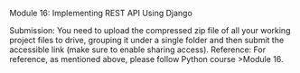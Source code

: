 Module 16: Implementing REST API Using Django

Submission: You need to upload the compressed zip file of all your working project files to drive, grouping it under a single folder and then submit the accessible link (make sure to enable sharing access).
Reference: For reference, as mentioned above, please follow Python course >Module 16.
